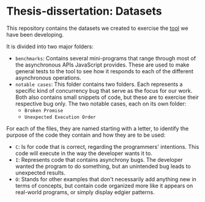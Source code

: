 # Thesis-dissertation: Datasets

This repository contains the datasets we created to exercise the [tool](https://github.com/BernardoFuret/Thesis-dissertation) we have been developing.

It is divided into two major folders:
- `benchmarks`: Contains several mini-programs that range through most of the asynchronous APIs JavaScript provides. These are used to make general tests to the tool to see how it responds to each of the different asynchronous operations.  
- `notable cases`: This folder contains two folders. Each represents a specific kind of concurrency bug that serve as the focus for our work. Both also contains small snippets of code, but these are to exercise their respective bug only. The two notable cases, each on its own folder:
    - `Broken Promise`
    - `Unexpected Execution Order`

For each of the files, they are named starting with a letter, to identify the purpose of the code they contain and how they are to be used:
- `C`: Is for code that is correct, regarding the programmers' intentions. This code will execute in the way the developer wants it to.
- `I`: Represents code that contains asynchrony bugs. The developer wanted the program to do something, but an unintended bug leads to unexpected results.
- `O`: Stands for other examples that don't necessarily add anything new in terms of concepts, but contain code organized more like it appears on real-world programs, or simply display edgier patterns.
